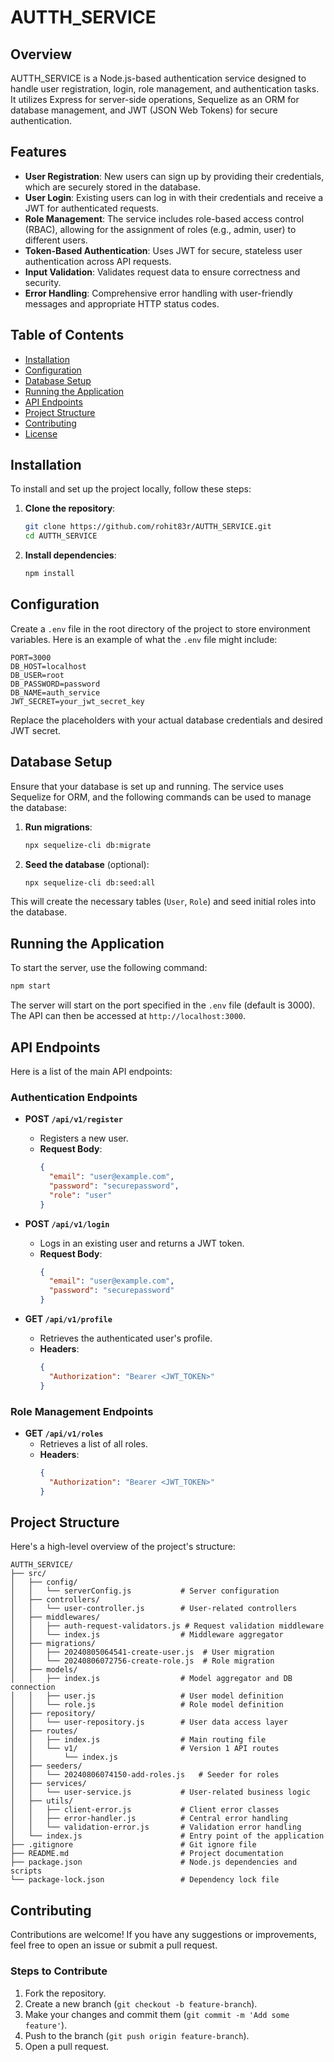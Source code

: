 # AUTTH_SERVICE

## Overview

AUTTH_SERVICE is a Node.js-based authentication service designed to handle user registration, login, role management, and authentication tasks. It utilizes Express for server-side operations, Sequelize as an ORM for database management, and JWT (JSON Web Tokens) for secure authentication.

## Features

- **User Registration**: New users can sign up by providing their credentials, which are securely stored in the database.
- **User Login**: Existing users can log in with their credentials and receive a JWT for authenticated requests.
- **Role Management**: The service includes role-based access control (RBAC), allowing for the assignment of roles (e.g., admin, user) to different users.
- **Token-Based Authentication**: Uses JWT for secure, stateless user authentication across API requests.
- **Input Validation**: Validates request data to ensure correctness and security.
- **Error Handling**: Comprehensive error handling with user-friendly messages and appropriate HTTP status codes.

## Table of Contents

- [Installation](#installation)
- [Configuration](#configuration)
- [Database Setup](#database-setup)
- [Running the Application](#running-the-application)
- [API Endpoints](#api-endpoints)
- [Project Structure](#project-structure)
- [Contributing](#contributing)
- [License](#license)

## Installation

To install and set up the project locally, follow these steps:

1. **Clone the repository**:
   ```bash
   git clone https://github.com/rohit83r/AUTTH_SERVICE.git
   cd AUTTH_SERVICE
   ```

2. **Install dependencies**:
   ```bash
   npm install
   ```

## Configuration

Create a `.env` file in the root directory of the project to store environment variables. Here is an example of what the `.env` file might include:

```env
PORT=3000
DB_HOST=localhost
DB_USER=root
DB_PASSWORD=password
DB_NAME=auth_service
JWT_SECRET=your_jwt_secret_key
```

Replace the placeholders with your actual database credentials and desired JWT secret.

## Database Setup

Ensure that your database is set up and running. The service uses Sequelize for ORM, and the following commands can be used to manage the database:

1. **Run migrations**:
   ```bash
   npx sequelize-cli db:migrate
   ```

2. **Seed the database** (optional):
   ```bash
   npx sequelize-cli db:seed:all
   ```

This will create the necessary tables (`User`, `Role`) and seed initial roles into the database.

## Running the Application

To start the server, use the following command:

```bash
npm start
```

The server will start on the port specified in the `.env` file (default is 3000). The API can then be accessed at `http://localhost:3000`.

## API Endpoints

Here is a list of the main API endpoints:

### **Authentication Endpoints**

- **POST `/api/v1/register`**
  - Registers a new user.
  - **Request Body**:
    ```json
    {
      "email": "user@example.com",
      "password": "securepassword",
      "role": "user"
    }
    ```

- **POST `/api/v1/login`**
  - Logs in an existing user and returns a JWT token.
  - **Request Body**:
    ```json
    {
      "email": "user@example.com",
      "password": "securepassword"
    }
    ```

- **GET `/api/v1/profile`**
  - Retrieves the authenticated user's profile.
  - **Headers**:
    ```json
    {
      "Authorization": "Bearer <JWT_TOKEN>"
    }
    ```

### **Role Management Endpoints**

- **GET `/api/v1/roles`**
  - Retrieves a list of all roles.
  - **Headers**:
    ```json
    {
      "Authorization": "Bearer <JWT_TOKEN>"
    }
    ```

## Project Structure

Here's a high-level overview of the project's structure:

```
AUTTH_SERVICE/
├── src/
│   ├── config/
│   │   └── serverConfig.js           # Server configuration
│   ├── controllers/
│   │   └── user-controller.js        # User-related controllers
│   ├── middlewares/
│   │   ├── auth-request-validators.js # Request validation middleware
│   │   └── index.js                  # Middleware aggregator
│   ├── migrations/
│   │   ├── 20240805064541-create-user.js  # User migration
│   │   └── 20240806072756-create-role.js  # Role migration
│   ├── models/
│   │   ├── index.js                  # Model aggregator and DB connection
│   │   ├── user.js                   # User model definition
│   │   └── role.js                   # Role model definition
│   ├── repository/
│   │   └── user-repository.js        # User data access layer
│   ├── routes/
│   │   ├── index.js                  # Main routing file
│   │   └── v1/                       # Version 1 API routes
│   │       └── index.js
│   ├── seeders/
│   │   └── 20240806074150-add-roles.js   # Seeder for roles
│   ├── services/
│   │   └── user-service.js           # User-related business logic
│   ├── utils/
│   │   ├── client-error.js           # Client error classes
│   │   ├── error-handler.js          # Central error handling
│   │   └── validation-error.js       # Validation error handling
│   └── index.js                      # Entry point of the application
├── .gitignore                        # Git ignore file
├── README.md                         # Project documentation
├── package.json                      # Node.js dependencies and scripts
└── package-lock.json                 # Dependency lock file
```

## Contributing

Contributions are welcome! If you have any suggestions or improvements, feel free to open an issue or submit a pull request.

### Steps to Contribute

1. Fork the repository.
2. Create a new branch (`git checkout -b feature-branch`).
3. Make your changes and commit them (`git commit -m 'Add some feature'`).
4. Push to the branch (`git push origin feature-branch`).
5. Open a pull request.
